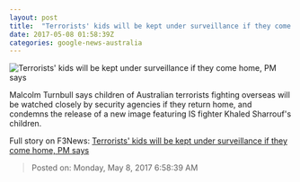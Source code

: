 ```yaml
---
layout: post
title:  "Terrorists' kids will be kept under surveillance if they come home, PM says"
date: 2017-05-08 01:58:39Z
categories: google-news-australia
---
```


![Terrorists' kids will be kept under surveillance if they come home, PM says](http://www.abc.net.au/news/image/5632644-1x1-700x700.jpg)

Malcolm Turnbull says children of Australian terrorists fighting overseas will be watched closely by security agencies if they return home, and condemns the release of a new image featuring IS fighter Khaled Sharrouf's children.


Full story on F3News: [Terrorists' kids will be kept under surveillance if they come home, PM says](http://www.f3nws.com/n/YYQYNH)

> Posted on: Monday, May 8, 2017 6:58:39 AM
